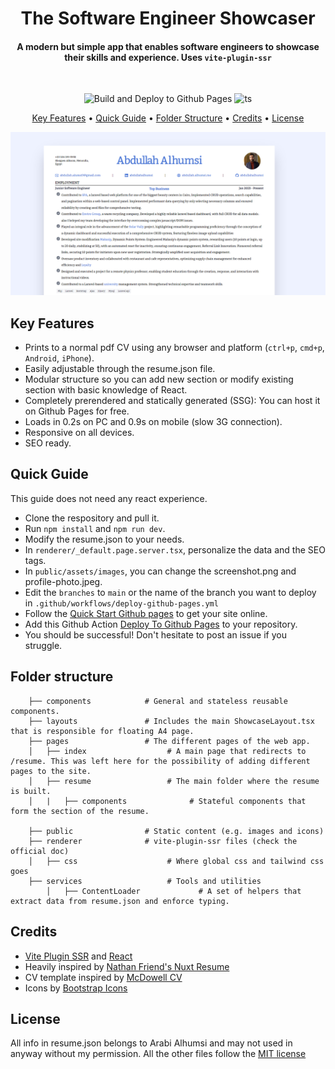 <h1 align="center">
The Software Engineer Showcaser
</h1>

<h4 align="center">A modern but simple app that enables software engineers to showcase their skills and experience. Uses <code>vite-plugin-ssr</code></h4> 
<br>
<div align="center">

![Build and Deploy to Github Pages](https://github.com/arabyalhomsi/the-software-engineer-showcaser/actions/workflows/deploy-github-pages.yml/badge.svg)
![ts](https://badgen.net/badge/Built%20With/TypeScript/blue)

</div>
<p align="center">
  <a href="#key-features">Key Features</a> •
  <a href="#quick-guide">Quick Guide</a> •
  <a href="#folder-structure">Folder Structure</a> •
  <a href="#credits">Credits</a> •
  <a href="#license">License</a>
</p>

![screenshot](https://raw.githubusercontent.com/arabyalhomsi/the-software-engineer-showcaser/main/public/assets/images/screenshot.png)

## Key Features

- Prints to a normal pdf CV using any browser and platform (`ctrl+p`, `cmd+p`, `Android`, `iPhone`).
- Easily adjustable through the resume.json file.
- Modular structure so you can add new section or modify existing section with basic knowledge of React.
- Completely prerendered and statically generated (SSG): You can host it on Github Pages for free.
- Loads in 0.2s on PC and 0.9s on mobile (slow 3G connection).
- Responsive on all devices.
- SEO ready.

## Quick Guide

This guide does not need any react experience.

- Clone the respository and pull it.
- Run `npm install` and `npm run dev`.
- Modify the resume.json to your needs.
- In `renderer/_default.page.server.tsx`, personalize the data and the SEO tags.
- In `public/assets/images`, you can change the screenshot.png and profile-photo.jpeg.
- Edit the `branches` to `main` or the name of the branch you want to deploy in `.github/workflows/deploy-github-pages.yml`
- Follow the [Quick Start Github pages](https://docs.github.com/en/pages/quickstart) to get your site online.
- Add this Github Action [Deploy To Github Pages](https://github.com/marketplace/actions/deploy-to-github-pages) to your repository.
- You should be successful! Don't hesitate to post an issue if you struggle.

## Folder structure

```
    ├── components            # General and stateless reusable components.
    ├── layouts               # Includes the main ShowcaseLayout.tsx that is responsible for floating A4 page.
    ├── pages                 # The different pages of the web app.
    │   ├── index                  # A main page that redirects to /resume. This was left here for the possibility of adding different pages to the site.
    │   ├── resume                 # The main folder where the resume is built.
    │   |   ├── components              # Stateful components that form the section of the resume.

    ├── public                # Static content (e.g. images and icons)
    ├── renderer              # vite-plugin-ssr files (check the official doc)
    │   ├── css                    # Where global css and tailwind css goes
    ├── services                   # Tools and utilities
        │   ├── ContentLoader             # A set of helpers that extract data from resume.json and enforce typing.
```

## Credits

- [Vite Plugin SSR](https://vite-plugin-ssr.com/) and [React](https://react.dev/)
- Heavily inspired by <a href="https://gitlab.com/nfriend/nuxt-resume">Nathan Friend's Nuxt Resume</a>
- CV template inspired by <a href="https://github.com/dnl-blkv/mcdowell-cv">McDowell CV</a>
- Icons by [Bootstrap Icons](https://icons.getbootstrap.com/)

## License

All info in resume.json belongs to Arabi Alhumsi and may not used in anyway without my permission. All the other files follow the [MIT license](https://github.com/arabyalhomsi/the-software-engineer-showcaser/blob/main/license)
